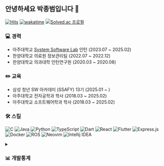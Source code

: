 ## 안녕하세요 박종범입니다 👋

[![Hits](https://hits.seeyoufarm.com/api/count/incr/badge.svg?url=https%3A%2F%2Fgithub.com%2Fparkjbdev&count_bg=%2379C83D&title_bg=%23555555&icon=github.svg&icon_color=%23E7E7E7&title=hits&edge_flat=false)](https://hits.seeyoufarm.com)
[![wakatime](https://wakatime.com/badge/user/6f2f57ae-ce04-4c16-80e7-660166fb783d.svg)](https://wakatime.com/@6f2f57ae-ce04-4c16-80e7-660166fb783d)
[![Solved.ac
프로필](http://mazassumnida.wtf/api/mini/generate_badge?boj=parkjbdev)](https://solved.ac/parkjbdev)

### 💻 경력
- 아주대학교 [System Software Lab](https://sslab.ajou.ac.kr/) 인턴 (2023.07 ~ 2025.02)
- 한양대학교 의료원 정보관리팀 (2022.07 ~ 2022.12)
- 한양대학교 의과대학 인턴연구원 (2020.03 ~ 2020.08)

### ✏️ 교육
- 삼성 청년 SW 아카데미 (SSAFY) 13기 (2025.01 ~ )
- 아주대학교 전자공학과 학사 (2018.03 ~ 2025.02)
- 아주대학교 소프트웨어학과 학사 (2018.03 ~ 2025.02)

### 🛠️ 스킬

![C](https://img.shields.io/badge/C-00599C?style=flat-square&logo=c&logoColor=white)
![Java](https://img.shields.io/badge/Java-ED8B00?style=flat-square&logo=openjdk&logoColor=white)
![Python](https://img.shields.io/badge/Python-3670A0?style=flat-square&logo=python&logoColor=ffdd54)
![TypeScript](https://img.shields.io/badge/TypeScript-007ACC?style=flat-square&logo=typescript&logoColor=white)
![Dart](https://img.shields.io/badge/Dart-0175C2?style=flat-square&logo=dart&logoColor=white)
![React](https://img.shields.io/badge/React-20232a?style=flat-square&logo=react&logoColor=%2361DAFB)
![Flutter](https://img.shields.io/badge/Flutter-02569B?style=flat-square&logo=flutter&logoColor=white)
![Express.js](https://img.shields.io/badge/express.js-404d59?style=flat-square&logo=express&logoColor=%2361DAFB)
![Docker](https://img.shields.io/badge/Docker-2496ed?style=flat-square&logo=Docker&logoColor=%2361DAFB)
![ROS](https://img.shields.io/badge/ROS-22314E?style=flat-square&logo=ROS&logoColor=white)
![Neovim](https://img.shields.io/badge/neovim-57A143?style=flat-square&logo=Neovim&logoColor=white)
![Intellij IDEA](https://img.shields.io/badge/IntelliJ%20IDEA-000000?style=flat-square&logo=IntelliJ%20IDEA&logoColor=white)

<details>
  <summary><h3>📊 개발통계</h3></summary>
  <!--
  <img src="https://wakatime.com/share/@parkjbdev/27cfaaee-6ea0-48a4-ab4a-e8649ada0e11.svg" width="650px" />
  <img src="https://wakatime.com/share/@parkjbdev/6e7d7fbb-1339-4a7a-b872-ad94369a0655.svg" width="650px" />
  <img src="https://wakatime.com/share/@parkjbdev/129151e9-fc1e-4e65-bb66-b2283c602260.svg" width="650px" />
  -->
  
  <!--START_SECTION:waka-->
**🐱 저의 GitHub 정보에요.** 

> 📦 GitHub의 531.6 kB만큼의 저장소를 사용하고 있어요. 
 > 
> 🏆 591 만큼의 Contributions을 2025년에 했어요
 > 
> 💼 구직중이에요.
 > 
> 📜 41개의 Public Repository를 만들었어요. 
 > 
> 🔑 8개의 Private Repository를 만들었어요. 
 > 
**저는 저녁형 인간이에요. 🦉** 

```text
🌞 아침                     510 commits         ███░░░░░░░░░░░░░░░░░░░░░░   10.80 % 
🌆 낮　                     1765 commits        █████████░░░░░░░░░░░░░░░░   37.36 % 
🌃 저녁                     1212 commits        ██████░░░░░░░░░░░░░░░░░░░   25.66 % 
🌙 밤　                     1237 commits        ███████░░░░░░░░░░░░░░░░░░   26.19 % 
```


📊 **저는 이번주를 이렇게 시간을 보냈어요.** 

```text
🕑︎ Timezone: Asia/Seoul

💬 프로그래밍 언어들: 
Rust                     2 hrs 7 mins        ████████████████████████░   97.74 % 
Lua                      2 mins              █░░░░░░░░░░░░░░░░░░░░░░░░   02.23 % 
TOML                     0 secs              ░░░░░░░░░░░░░░░░░░░░░░░░░   00.03 % 

🔥 에디터들: 
Neovim                   2 hrs 10 mins       █████████████████████████   100.00 % 

🐱‍💻 프로젝트들: 
rustlings                1 hr 44 mins        ████████████████████░░░░░   80.27 % 
comprehensive-rust       13 mins             ███░░░░░░░░░░░░░░░░░░░░░░   10.50 % 
cosmos                   8 mins              ██░░░░░░░░░░░░░░░░░░░░░░░   06.70 % 
nvim                     2 mins              █░░░░░░░░░░░░░░░░░░░░░░░░   02.23 % 
Unknown Project          0 secs              ░░░░░░░░░░░░░░░░░░░░░░░░░   00.29 % 

💻 운영 체제들: 
Mac                      2 hrs 10 mins       █████████████████████████   100.00 % 
```

**저는 주로 TypeScript 언어를 사용해요.** 

```text
TypeScript               9 repos             ██████░░░░░░░░░░░░░░░░░░░   23.68 % 
Java                     5 repos             ███░░░░░░░░░░░░░░░░░░░░░░   13.16 % 
Python                   4 repos             ███░░░░░░░░░░░░░░░░░░░░░░   10.53 % 
Rust                     3 repos             ██░░░░░░░░░░░░░░░░░░░░░░░   07.89 % 
JavaScript               3 repos             ██░░░░░░░░░░░░░░░░░░░░░░░   07.89 % 
```



**타임라인**

![Lines of Code chart](https://raw.githubusercontent.com/parkjbdev/parkjbdev/main/assets/bar_graph.png)


 Last Updated on 08/06/2025 15:20:18 UTC
<!--END_SECTION:waka-->

<img src="https://github-readme-activity-graph.vercel.app/graph?username=parkjbdev&theme=github-compact&color=FFFFFF&hide_border=true&days=35&bg_color=010409&radius=8"/>

</details>


<!--
<hr/>

**Server Powered by**

![Debian](https://img.shields.io/badge/Debian-A81D33?style=flat-square&logo=Debian&logoColor=white)
![Nginx](https://img.shields.io/badge/nginx-009639?style=flat-square&logo=nginx&logoColor=white)
![PM2](https://img.shields.io/badge/PM2-2b037a?style=flat-square&logo=PM2&logoColor=white)
![Route53](https://img.shields.io/badge/Route53-8c4fff?style=flat-square&logo=Amazon%20Route%2053&logoColor=white)
![Lenovo](https://img.shields.io/badge/Lenovo-e2231a?style=flat-square&logo=Lenovo&logoColor=white)
-->

<!-- ![Rust](https://img.shields.io/badge/Rust-000000?style=flat-square&logo=rust&logoColor=white)
![NextJS](https://img.shields.io/badge/Next.js-000000?style=flat-square&logo=Next.js&logoColor=white)
![Mongoose](https://img.shields.io/badge/Mongoose-880000?style=flat-square&logo=mongoose&logoColor=white)
![MicrosoftSQLServer](https://img.shields.io/badge/MSSQL-CC2927?style=flat-square&logo=microsoft%20sql%20server&logoColor=white)
![MySQL](https://img.shields.io/badge/MySQL-4479A1?style=flat-square&logo=mysql&logoColor=white)
![SQLite](https://img.shields.io/badge/SQLite-003B57?style=flat-square&logo=SQLite&logoColor=white)
![PostgreSQL](https://img.shields.io/badge/PostgreSQL-4479A1?style=flat-square&logo=PostgreSQL&logoColor=white) -->

